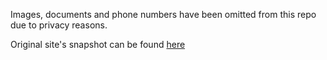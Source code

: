 Images, documents and phone numbers have been omitted from this repo due to privacy reasons.

Original site's snapshot can be found [here](https://web.archive.org/web/20200618162122/http://colosseum.sastra.edu/)